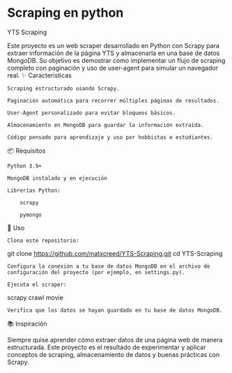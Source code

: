 ﻿# Scraping en python

YTS Scraping

Este proyecto es un web scraper desarrollado en Python con Scrapy para extraer información de la página YTS y almacenarla en una base de datos MongoDB.
Su objetivo es demostrar cómo implementar un flujo de scraping completo con paginación y uso de user-agent para simular un navegador real.
✨ Características

    Scraping estructurado usando Scrapy.

    Paginación automática para recorrer múltiples páginas de resultados.

    User-Agent personalizado para evitar bloqueos básicos.

    Almacenamiento en MongoDB para guardar la información extraída.

    Código pensado para aprendizaje y uso por hobbistas e estudiantes.

📦 Requisitos

    Python 3.9+

    MongoDB instalado y en ejecución

    Librerías Python:

        scrapy

        pymongo

🚀 Uso

    Clona este repositorio:

git clone https://github.com/matxcreed/YTS-Scraping.git
cd YTS-Scraping

    Configura la conexión a tu base de datos MongoDB en el archivo de configuración del proyecto (por ejemplo, en settings.py).

    Ejecuta el scraper:

scrapy crawl movie

    Verifica que los datos se hayan guardado en tu base de datos MongoDB.

📚 Inspiración

Siempre quise aprender cómo extraer datos de una página web de manera estructurada. Este proyecto es el resultado de experimentar y aplicar conceptos de scraping, almacenamiento de datos y buenas prácticas con Scrapy.
